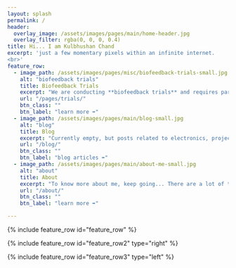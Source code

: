 ```yaml
---
layout: splash
permalink: /
header:
  overlay_image: /assets/images/pages/main/home-header.jpg
  overlay_filter: rgba(0, 0, 0, 0.4)
title: Hi... I am Kulbhushan Chand
excerpt: 'just a few momentary pixels within an infinite internet.
<br>'
feature_row:
  - image_path: /assets/images/pages/misc/biofeedback-trials-small.jpg
    alt: "biofeedback trials"
    title: Biofeedback Trials
    excerpt: "We are conducting **biofeedback trials** and requires participation of anyone from NIT Jalandhar. ***know more...***"
    url: "/pages/trials/"
    btn_class: ""
    btn_label: "learn more ➡"
  - image_path: /assets/images/pages/main/blog-small.jpg
    alt: "blog"
    title: Blog
    excerpt: "Currently empty, but posts related to electronics, projects and my personal learning experience are on the way."
    url: "/blog/"
    btn_class: ""
    btn_label: "blog articles ➡"
  - image_path: /assets/images/pages/main/about-me-small.jpg
    alt: "about"
    title: About
    excerpt: "To know more about me, keep going... There are a lot of topics from different fields, we can discuss about or collaborate on projects." 
    url: "/about/"
    btn_class: ""
    btn_label: "learn more ➡"

---
```


{% include feature_row id="feature_row" %}

{% include feature_row id="feature_row2" type="right" %}

{% include feature_row id="feature_row3" type="left" %}

<script> $('.archive__item').click(e => { $(e.preventDefault).find('a.btn').click();})</script>
